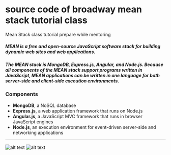 # source code of broadway mean stack tutorial class 
Mean Stack class tutorial prepare while mentoring

##### MEAN is a free and open-source JavaScript software stack for building dynamic web sites and web applications.
 
##### The MEAN stack is MongoDB, Express.js, Angular, and Node.js. Because all components of the MEAN stack support programs written in  JavaScript, MEAN applications can be written in one language for both server-side and client-side execution environments.
 
### Components

 *  **MongoDB**, a NoSQL database
 *  **Express.js**, a web application framework that runs on Node.js
 *  **Angular.js**, a JavaScript MVC framework that runs in browser JavaScript engines
 *  **Node.js**, an execution environment for event-driven server-side and networking applications
 ___
 ![alt text](https://upload.wikimedia.org/wikipedia/commons/b/b1/Meanstack-624x250.jpg "MEAN Stack Logo")
   ![alt text](https://avatars0.githubusercontent.com/u/2868823?v=3&s=40 "Presented by Madan Tamang")
